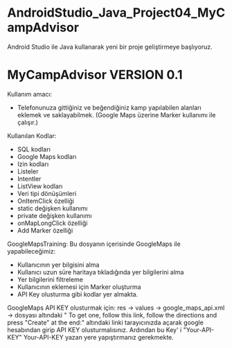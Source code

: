 # AndroidStudio_Java_Project04_MyCampAdvisor
 Android Studio ile Java kullanarak yeni bir proje geliştirmeye başlıyoruz.
 
 # MyCampAdvisor VERSION 0.1
 
 Kullanım amacı:
 - Telefonunuza gittiğiniz ve beğendiğiniz kamp yapılabilen alanları eklemek ve saklayabilmek. (Google Maps üzerine Marker kullanımı ile çalışır.)
 
 Kullanılan Kodlar:
 - SQL kodları
 - Google Maps kodları
 - Izin kodları
 - Listeler
 - Intentler
 - ListView kodları
 - Veri tipi dönüşümleri
 - OnItemClick özelliği
 - static değişken kullanımı
 - private değişken kullanımı
 - onMapLongClick özelliği
 - Add Marker özelliği

GoogleMapsTraining:
Bu dosyanın içerisinde GoogleMaps ile yapabileceğimiz:
- Kullanıcının yer bilgisini alma
- Kullanıcı uzun süre haritaya tıkladığında yer bilgilerini alma
- Yer bilgilerini filtreleme
- Kullanıcının eklemesi için Marker oluşturma
- API Key olusturma 
gibi kodlar yer almakta.

GoogleMaps API KEY olusturmak için:
res ->
values ->
google_maps_api.xml ->
dosyası altındaki
" To get one, follow this link, follow the directions and press "Create" at the end:"
altındaki linki tarayıcınızda açarak google hesabından girip API KEY olusturmalısınız.
Ardından bu Key' i
"<string name="google_maps_key" templateMergeStrategy="preserve" translatable="false">Your-API-KEY</string>"
Your-API-KEY yazan yere yapıştırmanız gerekmekte.

